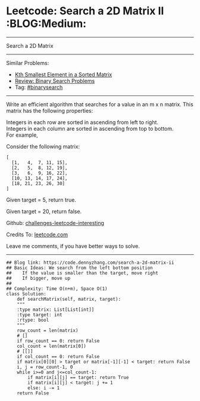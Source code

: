 
# Leetcode: Search a 2D Matrix II     :BLOG:Medium:

---

Search a 2D Matrix  

---

Similar Problems:  

-   [Kth Smallest Element in a Sorted Matrix](https://code.dennyzhang.com/kth-smallest-element-in-a-sorted-matrix)
-   [Review: Binary Search Problems](https://code.dennyzhang.com/review-binarysearch)
-   Tag: [#binarysearch](https://code.dennyzhang.com/tag/binarysearch)

---

Write an efficient algorithm that searches for a value in an m x n matrix. This matrix has the following properties:  

Integers in each row are sorted in ascending from left to right.  
Integers in each column are sorted in ascending from top to bottom.  
For example,  

Consider the following matrix:  

    [
      [1,   4,  7, 11, 15],
      [2,   5,  8, 12, 19],
      [3,   6,  9, 16, 22],
      [10, 13, 14, 17, 24],
      [18, 21, 23, 26, 30]
    ]

Given target = 5, return true.  

Given target = 20, return false.  

Github: [challenges-leetcode-interesting](https://github.com/DennyZhang/challenges-leetcode-interesting/tree/master/problems/search-a-2d-matrix-ii)  

Credits To: [leetcode.com](https://leetcode.com/problems/search-a-2d-matrix-ii/description/)  

Leave me comments, if you have better ways to solve.  

---

    ## Blog link: https://code.dennyzhang.com/search-a-2d-matrix-ii
    ## Basic Ideas: We search from the left bottom position
    ##    If the value is smaller than the target, move right
    ##    If bigger, move up
    ##
    ## Complexity: Time O(n+m), Space O(1)
    class Solution:
        def searchMatrix(self, matrix, target):
    	"""
    	:type matrix: List[List[int]]
    	:type target: int
    	:rtype: bool
    	"""
    	row_count = len(matrix)
    	# []
    	if row_count == 0: return False
    	col_count = len(matrix[0])
    	# [[]]
    	if col_count == 0: return False
    	if matrix[0][0] > target or matrix[-1][-1] < target: return False
    	i, j = row_count-1, 0
    	while i>=0 and j<=col_count-1:
    	    if matrix[i][j] == target: return True
    	    if matrix[i][j] < target: j += 1
    	    else: i -= 1
    	return False

